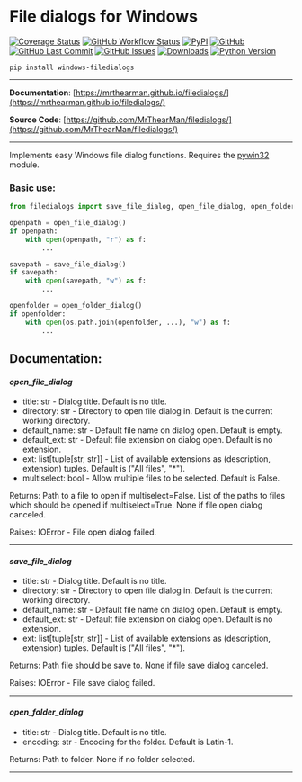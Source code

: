 # File dialogs for Windows

[![Coverage Status][coverage-badge]][coverage]
[![GitHub Workflow Status][status-badge]][status]
[![PyPI][pypi-badge]][pypi]
[![GitHub][licence-badge]][licence]
[![GitHub Last Commit][repo-badge]][repo]
[![GitHub Issues][issues-badge]][issues]
[![Downloads][downloads-badge]][pypi]
[![Python Version][version-badge]][pypi]

```shell
pip install windows-filedialogs
```

---

**Documentation**: [https://mrthearman.github.io/filedialogs/](https://mrthearman.github.io/filedialogs/)

**Source Code**: [https://github.com/MrThearMan/filedialogs/](https://github.com/MrThearMan/filedialogs/)

---

Implements easy Windows file dialog functions. Requires the [pywin32](https://pypi.org/project/pywin32/) module.

### Basic use:

```python
from filedialogs import save_file_dialog, open_file_dialog, open_folder_dialog

openpath = open_file_dialog()
if openpath:
    with open(openpath, "r") as f:
        ...

savepath = save_file_dialog()
if savepath:
    with open(savepath, "w") as f:
        ...

openfolder = open_folder_dialog()
if openfolder:
    with open(os.path.join(openfolder, ...), "w") as f:
        ...
```

## Documentation:

#### *open_file_dialog*
* title: str - Dialog title. Default is no title.
* directory: str - Directory to open file dialog in. Default is the current working directory.
* default_name: str - Default file name on dialog open. Default is empty.
* default_ext: str - Default file extension on dialog open. Default is no extension.
* ext: list[tuple[str, str]] - List of available extensions as (description, extension) tuples. Default is ("All files", "*").
* multiselect: bool - Allow multiple files to be selected. Default is False.

Returns: Path to a file to open if multiselect=False. List of the paths to files which should be opened if multiselect=True. None if file open dialog canceled.

Raises: IOError - File open dialog failed.

---

#### *save_file_dialog*
* title: str - Dialog title. Default is no title.
* directory: str - Directory to open file dialog in. Default is the current working directory.
* default_name: str - Default file name on dialog open. Default is empty.
* default_ext: str - Default file extension on dialog open. Default is no extension.
* ext: list[tuple[str, str]] - List of available extensions as (description, extension) tuples. Default is ("All files", "*").

Returns: Path file should be save to. None if file save dialog canceled.

Raises: IOError - File save dialog failed.

---

#### *open_folder_dialog*
* title: str - Dialog title. Default is no title.
* encoding: str - Encoding for the folder. Default is Latin-1.

Returns: Path to folder. None if no folder selected.

---

[coverage-badge]: https://coveralls.io/repos/github/MrThearMan/filedialogs/badge.svg?branch=master
[status-badge]: https://img.shields.io/github/actions/workflow/status/MrThearMan/filedialogs/test.yml?branch=master
[pypi-badge]: https://img.shields.io/pypi/v/windows-filedialogs
[licence-badge]: https://img.shields.io/github/license/MrThearMan/filedialogs
[repo-badge]: https://img.shields.io/github/last-commit/MrThearMan/filedialogs
[issues-badge]: https://img.shields.io/github/issues-raw/MrThearMan/filedialogs
[version-badge]: https://img.shields.io/pypi/pyversions/windows-filedialogs
[downloads-badge]: https://img.shields.io/pypi/dm/windows-filedialogs

[coverage]: https://coveralls.io/github/MrThearMan/filedialogs?branch=master
[status]: https://github.com/MrThearMan/filedialogs/actions/workflows/test.yml
[pypi]: https://pypi.org/project/windows-filedialogs
[licence]: https://github.com/MrThearMan/filedialogs/blob/master/LICENSE
[repo]: https://github.com/MrThearMan/filedialogs/commits/master
[issues]: https://github.com/MrThearMan/filedialogs/issues
